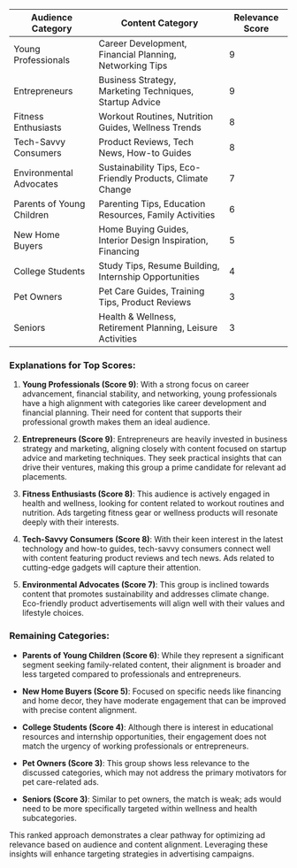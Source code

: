 | Audience Category                     | Content Category                                      | Relevance Score |
|---------------------------------------|------------------------------------------------------|-----------------|
| Young Professionals                   | Career Development, Financial Planning, Networking Tips | 9               |
| Entrepreneurs                         | Business Strategy, Marketing Techniques, Startup Advice  | 9               |
| Fitness Enthusiasts                   | Workout Routines, Nutrition Guides, Wellness Trends      | 8               |
| Tech-Savvy Consumers                  | Product Reviews, Tech News, How-to Guides                | 8               |
| Environmental Advocates               | Sustainability Tips, Eco-Friendly Products, Climate Change| 7               |
| Parents of Young Children             | Parenting Tips, Education Resources, Family Activities     | 6               |
| New Home Buyers                       | Home Buying Guides, Interior Design Inspiration, Financing | 5               |
| College Students                      | Study Tips, Resume Building, Internship Opportunities       | 4               |
| Pet Owners                            | Pet Care Guides, Training Tips, Product Reviews            | 3               |
| Seniors                                | Health & Wellness, Retirement Planning, Leisure Activities   | 3               |

### Explanations for Top Scores:
1. **Young Professionals (Score 9)**: With a strong focus on career advancement, financial stability, and networking, young professionals have a high alignment with categories like career development and financial planning. Their need for content that supports their professional growth makes them an ideal audience.

2. **Entrepreneurs (Score 9)**: Entrepreneurs are heavily invested in business strategy and marketing, aligning closely with content focused on startup advice and marketing techniques. They seek practical insights that can drive their ventures, making this group a prime candidate for relevant ad placements.

3. **Fitness Enthusiasts (Score 8)**: This audience is actively engaged in health and wellness, looking for content related to workout routines and nutrition. Ads targeting fitness gear or wellness products will resonate deeply with their interests.

4. **Tech-Savvy Consumers (Score 8)**: With their keen interest in the latest technology and how-to guides, tech-savvy consumers connect well with content featuring product reviews and tech news. Ads related to cutting-edge gadgets will capture their attention.

5. **Environmental Advocates (Score 7)**: This group is inclined towards content that promotes sustainability and addresses climate change. Eco-friendly product advertisements will align well with their values and lifestyle choices. 

### Remaining Categories:
- **Parents of Young Children (Score 6)**: While they represent a significant segment seeking family-related content, their alignment is broader and less targeted compared to professionals and entrepreneurs.
  
- **New Home Buyers (Score 5)**: Focused on specific needs like financing and home decor, they have moderate engagement that can be improved with precise content alignment.

- **College Students (Score 4)**: Although there is interest in educational resources and internship opportunities, their engagement does not match the urgency of working professionals or entrepreneurs.

- **Pet Owners (Score 3)**: This group shows less relevance to the discussed categories, which may not address the primary motivators for pet care-related ads.

- **Seniors (Score 3)**: Similar to pet owners, the match is weak; ads would need to be more specifically targeted within wellness and health subcategories.

This ranked approach demonstrates a clear pathway for optimizing ad relevance based on audience and content alignment. Leveraging these insights will enhance targeting strategies in advertising campaigns.